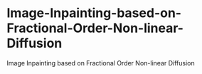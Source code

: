 # Image-Inpainting-based-on-Fractional-Order-Non-linear-Diffusion
Image Inpainting based on Fractional Order Non-linear Diffusion
